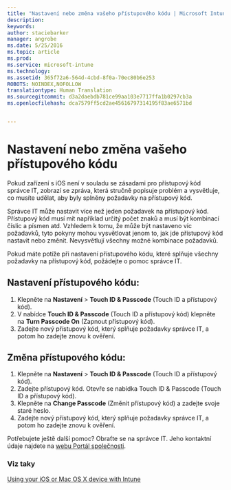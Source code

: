 ```yaml
---
title: "Nastavení nebo změna vašeho přístupového kódu | Microsoft Intune"
description: 
keywords: 
author: staciebarker
manager: angrobe
ms.date: 5/25/2016
ms.topic: article
ms.prod: 
ms.service: microsoft-intune
ms.technology: 
ms.assetid: 365f72a6-564d-4cbd-8f0a-70ec80b6e253
ROBOTS: NOINDEX,NOFOLLOW
translationtype: Human Translation
ms.sourcegitcommit: d3a2daebdb781ce99aa103e7717ffa1b0297cb3a
ms.openlocfilehash: dca7579ff5cd2ae45616797314195f83ae6571bd


---
```


# Nastavení nebo změna vašeho přístupového kódu

Pokud zařízení s iOS není v souladu se zásadami pro přístupový kód správce IT, zobrazí se zpráva, která stručně popisuje problém a vysvětluje, co musíte udělat, aby byly splněny požadavky na přístupový kód.

Správce IT může nastavit více než jeden požadavek na přístupový kód. Přístupový kód musí mít například určitý počet znaků a musí být kombinací číslic a písmen atd. Vzhledem k tomu, že může být nastaveno víc požadavků, tyto pokyny mohou vysvětlovat jenom to, jak jde přístupový kód nastavit nebo změnit. Nevysvětlují všechny možné kombinace požadavků.

Pokud máte potíže při nastavení přístupového kódu, které splňuje všechny požadavky na přístupový kód, požádejte o pomoc správce IT.

## Nastavení přístupového kódu:

1. Klepněte na **Nastavení** > **Touch ID & Passcode** (Touch ID a přístupový kód).
2. V nabídce **Touch ID & Passcode** (Touch ID a přístupový kód) klepněte na **Turn Passcode On** (Zapnout přístupový kód).
3. Zadejte nový přístupový kód, který splňuje požadavky správce IT, a potom ho zadejte znovu k ověření.

## Změna přístupového kódu:

1. Klepněte na **Nastavení** > **Touch ID & Passcode** (Touch ID a přístupový kód).
2. Zadejte přístupový kód. Otevře se nabídka Touch ID & Passcode (Touch ID a přístupový kód).
2. Klepněte na **Change Passcode** (Změnit přístupový kód) a zadejte svoje staré heslo.
3. Zadejte nový přístupový kód, který splňuje požadavky správce IT, a potom ho zadejte znovu k ověření.

Potřebujete ještě další pomoc? Obraťte se na správce IT. Jeho kontaktní údaje najdete na [webu Portál společnosti](http://portal.manage.microsoft.com).

### Viz taky
[Using your iOS or Mac OS X device with Intune](using-your-ios-or-mac-os-x-device-with-intune.md)



<!--HONumber=Aug16_HO4-->



